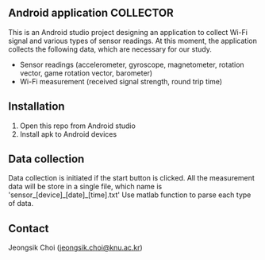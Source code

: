## Android application COLLECTOR

This is an Android studio project designing an application to collect Wi-Fi signal and various types of sensor readings.
At this moment, the application collects the following data, which are necessary for our study. 
- Sensor readings (accelerometer, gyroscope, magnetometer, rotation vector, game rotation vector, barometer)
- Wi-Fi measurement (received signal strength, round trip time)


## Installation
1. Open this repo from Android studio
2. Install apk to Android devices 


## Data collection
Data collection is initiated if the start button is clicked.
All the measurement data will be store in a single file, which name is 'sensor_[device]\_[date]\_[time].txt'
Use matlab function to parse each type of data.


## Contact
Jeongsik Choi (jeongsik.choi@knu.ac.kr)
